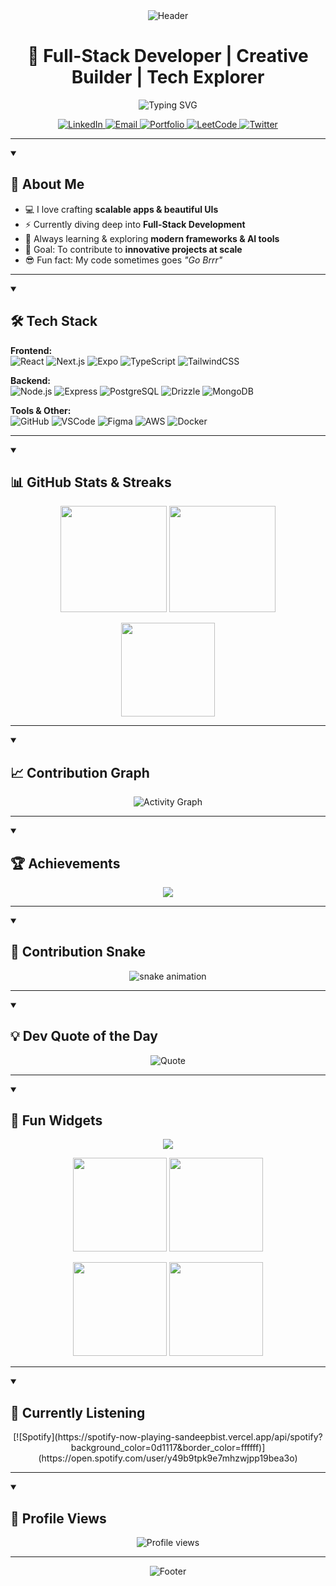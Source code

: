 <!-- PROFILE HEADER -->
<div align="center">
  <img src="https://capsule-render.vercel.app/api?type=waving&color=gradient&height=200&section=header&text=Hey%20There!👋&fontSize=70&animation=fadeIn&fontAlignY=35&desc=I'm%20Sandeep%20Bist&descSize=20&descAlignY=55" alt="Header" />
</div>

<h1 align="center">🚀 Full-Stack Developer | Creative Builder | Tech Explorer</h1>

<p align="center">
  <img src="https://readme-typing-svg.herokuapp.com?font=Fira+Code&size=22&pause=1000&color=00F7FF&center=true&vCenter=true&width=500&lines=Turning+Ideas+into+Code;Full-Stack+Developer;React+Native+%7C+Next.js+%7C+TypeScript;Always+Learning+%F0%9F%9A%80;Building+Cool+Things!" alt="Typing SVG" />
</p>

<!-- SOCIALS -->
<p align="center">
  <a href="https://linkedin.com/in/sandeep-bist" target="_blank">
    <img alt="LinkedIn" src="https://img.shields.io/badge/LinkedIn-0077B5?style=for-the-badge&logo=linkedin&logoColor=white"/>
  </a>
  <a href="mailto:sandeepbist.dev@gmail.com">
    <img alt="Email" src="https://img.shields.io/badge/Email-D14836?style=for-the-badge&logo=gmail&logoColor=white"/>
  </a>
  <a href="https://portfolio.com">
    <img alt="Portfolio" src="https://img.shields.io/badge/Portfolio-000?style=for-the-badge&logo=vercel&logoColor=white"/>
  </a>
  <a href="https://leetcode.com/sandeepbist/">
    <img alt="LeetCode" src="https://img.shields.io/badge/LeetCode-FFA116?style=for-the-badge&logo=leetcode&logoColor=black"/>
  </a>
  <a href="https://twitter.com/sandeepbist">
    <img alt="Twitter" src="https://img.shields.io/badge/Twitter-1DA1F2?style=for-the-badge&logo=twitter&logoColor=white"/>
  </a>
</p>

---

<!-- ABOUT -->
<details open> 
  <summary><h2>🌟 About Me</h2></summary>
  <ul>
    <li>💻 I love crafting <strong>scalable apps & beautiful UIs</strong></li>
    <li>⚡ Currently diving deep into <strong>Full-Stack Development</strong></li>
    <li>🌱 Always learning & exploring <strong>modern frameworks & AI tools</strong></li>
    <li>🎯 Goal: To contribute to <strong>innovative projects at scale</strong></li>
    <li>😎 Fun fact: My code sometimes goes <em>"Go Brrr"</em></li>
  </ul>
</details>

---

<!-- SKILLS -->
<details open> 
  <summary><h2>🛠️ Tech Stack</h2></summary>
  
  **Frontend:**  
  ![React](https://img.shields.io/badge/React-20232A?style=for-the-badge&logo=react&logoColor=61DAFB)
  ![Next.js](https://img.shields.io/badge/Next.js-000?style=for-the-badge&logo=next.js&logoColor=fff)
  ![Expo](https://img.shields.io/badge/Expo-1B1F23?style=for-the-badge&logo=expo&logoColor=fff)
  ![TypeScript](https://img.shields.io/badge/TypeScript-007ACC?style=for-the-badge&logo=typescript&logoColor=fff)
  ![TailwindCSS](https://img.shields.io/badge/Tailwind_CSS-38B2AC?style=for-the-badge&logo=tailwind-css&logoColor=white)

  **Backend:**  
  ![Node.js](https://img.shields.io/badge/Node.js-43853D?style=for-the-badge&logo=node.js&logoColor=white)
  ![Express](https://img.shields.io/badge/Express-000?style=for-the-badge&logo=express&logoColor=white)
  ![PostgreSQL](https://img.shields.io/badge/PostgreSQL-316192?style=for-the-badge&logo=postgresql&logoColor=white)
  ![Drizzle](https://img.shields.io/badge/Drizzle-ffdd00?style=for-the-badge&logo=drizzle&logoColor=000)
  ![MongoDB](https://img.shields.io/badge/MongoDB-4EA94B?style=for-the-badge&logo=mongodb&logoColor=white)

  **Tools & Other:**  
  ![GitHub](https://img.shields.io/badge/GitHub-181717?style=for-the-badge&logo=github)
  ![VSCode](https://img.shields.io/badge/VSCode-007ACC?style=for-the-badge&logo=visual-studio-code&logoColor=fff)
  ![Figma](https://img.shields.io/badge/Figma-F24E1E?style=for-the-badge&logo=figma&logoColor=fff)
  ![AWS](https://img.shields.io/badge/AWS-FF9900?style=for-the-badge&logo=amazon-aws&logoColor=fff)
  ![Docker](https://img.shields.io/badge/Docker-2496ED?style=for-the-badge&logo=docker&logoColor=white)
</details>

---

<!-- STATS -->
<details open> 
  <summary><h2>📊 GitHub Stats & Streaks</h2></summary>
  <p align="center">
    <img src="https://github-readme-stats.vercel.app/api?username=sandeepbist&show_icons=true&theme=radical" height="170"/>
    <img src="https://github-readme-streak-stats.herokuapp.com/?user=sandeepbist&theme=radical" height="170"/>
  </p>

  <p align="center">
    <img src="https://github-readme-stats.vercel.app/api/top-langs/?username=sandeepbist&layout=compact&theme=radical" height="150"/>
  </p>
</details>

---

<!-- ACTIVITY GRAPH -->
<details open> 
  <summary><h2>📈 Contribution Graph</h2></summary>
  <p align="center">
    <img src="https://github-readme-activity-graph.vercel.app/graph?username=sandeepbist&theme=react-dark&hide_border=true&area=true" alt="Activity Graph"/>
  </p>
</details>

---

<!-- TROPHIES -->
<details open> 
  <summary><h2>🏆 Achievements</h2></summary>
  <p align="center">
    <img src="https://github-profile-trophy.vercel.app/?username=sandeepbist&theme=onedark&row=1&column=7" />
  </p>
</details>

---

<!-- SNAKE ANIMATION -->
<details open> 
  <summary><h2>🐍 Contribution Snake</h2></summary>
  <p align="center">
    <img src="https://raw.githubusercontent.com/sandeepbist/sandeepbist/output/github-contribution-grid-snake-dark.svg" alt="snake animation" />
  </p>
</details>

---

<!-- QUOTES -->
<details open> 
  <summary><h2>💡 Dev Quote of the Day</h2></summary>
  <p align="center">
    <img src="https://quotes-github-readme.vercel.app/api?type=horizontal&theme=radical" alt="Quote"/>
  </p>
</details>

---

<!-- FUN STUFF -->
<details open> 
  <summary><h2>🎉 Fun Widgets</h2></summary>
  <p align="center">
    <img src="https://github-profile-summary-cards.vercel.app/api/cards/profile-details?username=sandeepbist&theme=radical" />
  </p>

  <p align="center">
    <img src="https://github-profile-summary-cards.vercel.app/api/cards/repos-per-language?username=sandeepbist&theme=radical" height="150"/> 
    <img src="https://github-profile-summary-cards.vercel.app/api/cards/most-commit-language?username=sandeepbist&theme=radical" height="150"/>
  </p>

  <p align="center">
    <img src="https://github-profile-summary-cards.vercel.app/api/cards/stats?username=sandeepbist&theme=radical" height="150"/> 
    <img src="https://github-profile-summary-cards.vercel.app/api/cards/productive-time?username=sandeepbist&theme=radical" height="150"/>
  </p>
</details>

---

<!-- SPOTIFY -->
<details open> 
  <summary><h2>🎵 Currently Listening</h2></summary>
  <p align="center">
    [![Spotify](https://spotify-now-playing-sandeepbist.vercel.app/api/spotify?background_color=0d1117&border_color=ffffff)](https://open.spotify.com/user/y49b9tpk9e7mhzwjpp19bea3o)
  </p>
</details>

---

<!-- VIEWS -->
<details open> 
  <summary><h2>👀 Profile Views</h2></summary>
  <p align="center">
    <img src="https://komarev.com/ghpvc/?username=sandeepbist&style=flat-square&color=blue" alt="Profile views"/>
  </p>
</details>

---

<!-- FOOTER -->
<div align="center">
  <img src="https://capsule-render.vercel.app/api?type=waving&color=gradient&height=120&section=footer&desc=Thanks%20for%20visiting!&descSize=20&descAlignY=70" alt="Footer" />
</div>